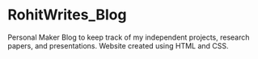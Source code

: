 # RohitWrites_Blog
Personal Maker Blog to keep track of my independent projects, research papers, and presentations. Website created using HTML and CSS.
